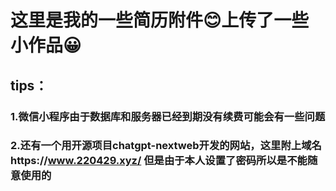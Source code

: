 # 这里是我的一些简历附件😊上传了一些小作品😀
## tips：
### 1.微信小程序由于数据库和服务器已经到期没有续费可能会有一些问题
### 2.还有一个用开源项目chatgpt-nextweb开发的网站，这里附上域名https://www.220429.xyz/  但是由于本人设置了密码所以是不能随意使用的
